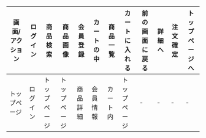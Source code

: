 |画面/アクション|ログイン|商品検索|商品画像|会員登録|カートの中|商品一覧|カートに入れる|前の画面に戻る|詳細へ|注文確定|トップページへ|
|--------------|--------|-------|---------|-------|---------|--------|-------------|-------------|------|-------|--------------|
|トップページ|ログイン|トップページ|トップページ|商品詳細|会員情報|カート内|トップページ|-|-|-|-|

